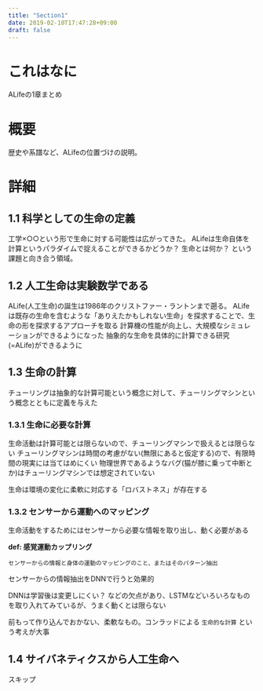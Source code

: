 ```yaml
---
title: "Section1"
date: 2019-02-10T17:47:28+09:00
draft: false
---
```


# これはなに
ALifeの1章まとめ

# 概要
歴史や系譜など、ALifeの位置づけの説明。

# 詳細
## 1.1 科学としての生命の定義
工学×○○という形で生命に対する可能性は広がってきた。
ALifeは生命自体を計算というパラダイムで捉えることができるかどうか？ 生命とは何か？ という課題と向き合う領域。

## 1.2 人工生命は実験数学である
ALife(人工生命)の誕生は1986年のクリストファー・ラントンまで遡る。
ALifeは既存の生命を含むような「ありえたかもしれない生命」を探求することで、生命の形を探求するアプローチを取る
計算機の性能が向上し、大規模なシミュレーションができるようになった
抽象的な生命を具体的に計算できる研究(=ALife)ができるように

## 1.3 生命の計算
チューリングは抽象的な計算可能という概念に対して、チューリングマシンという概念とともに定義を与えた

### 1.3.1 生命に必要な計算
生命活動は計算可能とは限らないので、チューリングマシンで扱えるとは限らない
チューリングマシンは時間の考慮がない(無限にあると仮定する)ので、有限時間の現実には当てはめにくい
物理世界であるようなバグ(猫が膝に乗って中断とか)はチューリングマシンでは想定されていない

生命は環境の変化に柔軟に対応する「ロバストネス」が存在する

### 1.3.2 センサーから運動へのマッピング
生命活動をするためにはセンサーから必要な情報を取り出し、動く必要がある

**def: 感覚運動カップリング**
```
センサーからの情報と身体の運動のマッピングのこと、またはそのパターン抽出
```

センサーからの情報抽出をDNNで行うと効果的

DNNは学習後は変更しにくい？ などの欠点があり、LSTMなどいろいろなものを取り入れてみているが、うまく動くとは限らない

前もって作り込んでおかない、柔軟なもの。コンラッドによる `生命的な計算` という考えが大事

## 1.4 サイバネティクスから人工生命へ
スキップ

